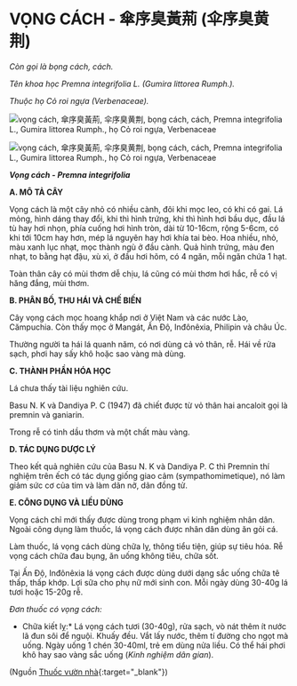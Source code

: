 # VỌNG CÁCH - 傘序臭黃荊 (伞序臭黄荆)

*Còn gọi là bọng cách, cách.*

*Tên khoa học Premna integrifolia L. (Gumira littorea Rumph.).*

*Thuộc họ Cỏ roi ngựa (Verbenaceae).*

![vọng cách, 傘序臭黃荊, 伞序臭黄荆, bọng cách, cách, Premna integrifolia L., Gumira littorea Rumph., họ Cỏ roi ngựa, Verbenaceae](/imgs/caythuoc/dtl/vong-cach.jpg)

![vọng cách, 傘序臭黃荊, 伞序臭黄荆, bọng cách, cách, Premna integrifolia L., Gumira littorea Rumph., họ Cỏ roi ngựa, Verbenaceae](/imgs/caythuoc/dtl/vong-cach-2.jpg)

***Vọng cách - Premna integrifolia***

**A. MÔ TẢ CÂY**

Vọng cách là một cây nhỏ có nhiều cành, đôi khi mọc leo, có khi có gai. Lá mỏng, hình dáng thay đổi, khi thì hình trứng, khi thì hình hơi bầu dục, đầu lá tù hay hơi nhọn, phía cuống hơi hình tròn, dài từ 10-16cm, rộng 5-6cm, có khi tới 10cm hay hơn, mép lá nguyên hay hơi khía tai bèo. Hoa nhiều, nhỏ, màu xanh lục nhạt, mọc thành ngù ở đầu cành. Quả hình trứng, màu đen nhạt, to bằng hạt đậu, xù xì, ở đầu hơi hõm, có 4 ngăn, mỗi ngăn chứa 1 hạt.

Toàn thân cây có mùi thơm dễ chịu, lá cũng có mùi thơm hơi hắc, rễ có vị hăng đắng, mùi thơm.

**B. PHÂN BỐ, THU HÁI VÀ CHẾ BIẾN**

Cây vọng cách mọc hoang khắp nơi ở Việt Nam và các nước Lào, Cămpuchia. Còn thấy mọc ở Mangát, Ấn Độ, Inđônêxia, Philipin và châu Úc.

Thường người ta hái lá quanh năm, có nơi dùng cả vỏ thân, rễ. Hái về rửa sạch, phơi hay sấy khô hoặc sao vàng mà dùng.

**C. THÀNH PHẦN HÓA HỌC**

Lá chưa thấy tài liệu nghiên cứu.

Basu N. K và Dandiya P. C (1947) đã chiết được từ vỏ thân hai ancaloit gọi là premnin và ganiarin.

Trong rễ có tinh dầu thơm và một chất màu vàng.

**D. TÁC DỤNG DƯỢC LÝ**

Theo kết quả nghiên cứu của Basu N. K và Dandiya P. C thì Premnin thí nghiệm trên ếch có tác dụng giống giao cảm (sympathomimetique), nó làm giảm sức cơ của tim và làm dãn nở, dãn đồng tử.

**E. CÔNG DỤNG VÀ LIỀU DÙNG**

Vọng cách chỉ mới thấy được dùng trong phạm vi kinh nghiệm nhân dân. Ngoài công dụng làm thuốc, lá vọng cách được nhân dân dùng ăn gỏi cá.

Làm thuốc, lá vọng cách dùng chữa lỵ, thông tiểu tiện, giúp sự tiêu hóa. Rễ vọng cách chữa đau bụng, ăn uống không tiêu, chữa sốt.

Tại Ấn Độ, Inđônêxia lá vọng cách được dùng dưới dạng sắc uống chữa tê thấp, thấp khớp. Lợi sữa cho phụ nữ mới sinh con. Mỗi ngày dùng 30-40g lá tươi hoặc 15-20g rễ.

*Đơn thuốc có vọng cách:*

* Chữa kiết lỵ:* Lá vọng cách tươi (30-40g), rửa sạch, vò nát thêm ít nước lã đun sôi để nguội. Khuấy đều. Vắt lấy nước, thêm tí đường cho ngọt mà uống. Ngày uống 1 chén 30-40ml, trẻ em dùng nửa liều. Có thể hái phơi khô hay sao vàng sắc uống (*Kinh nghiệm dân gian*).


(Nguồn [Thuốc vườn nhà](http://thuocvuonnha.com){:target="_blank"})